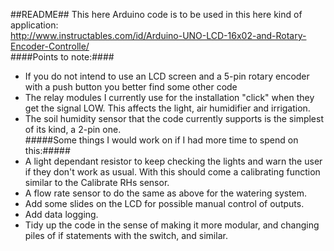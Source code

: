 ##README##
This here Arduino code is to be used in this here kind of application:   
http://www.instructables.com/id/Arduino-UNO-LCD-16x02-and-Rotary-Encoder-Controlle/   
####Points to note:####
* If you do not intend to use an LCD screen and a 5-pin rotary encoder with a push button
you better find some other code
* The relay modules I currently use for the installation "click" when they get the signal 
LOW. This affects the light, air humidifier and irrigation.
* The soil humidity sensor that the code currently supports is the simplest of its kind, a 
2-pin one.   
#####Some things I would work on if I had more time to spend on this:#####
* A light dependant resistor to keep checking the lights and warn the user if they don't 
work as usual. With this should come a calibrating function similar to the Calibrate RHs
sensor.
* A flow rate sensor to do the same as above for the watering system.
* Add some slides on the LCD for possible manual control of outputs.
* Add data logging.
* Tidy up the code in the sense of making it more modular, and changing piles of 
if statements with the switch, and similar.